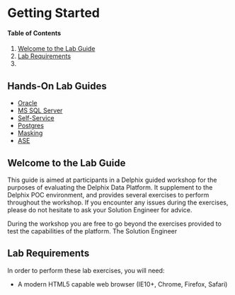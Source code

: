 
# Getting Started

#### Table of Contents
1. [Welcome to the Lab Guide](#welcome)
2. [Lab Requirements](#requirements)
3. 

## Hands-On Lab Guides
 * [Oracle](/oracle-exercises/README.md)
 * [MS SQL Server](/mssql-exercises/README.md)
 * [Self-Service](/self-service/INSTRUCTIONS.md)
 * [Postgres](/postgresql/instructions.md)
 * [Masking ](/masking/INSTRUCTIONS.md)
 * [ASE](/ase-admin/INSTRUCTIONS.md)

## <a id="welcome"></a>Welcome to the Lab Guide

This guide is aimed at participants in a Delphix guided workshop for the purposes of evaluating the Delphix Data Platform. 
It supplement to the Delphix POC environment, and provides several exercises to perform throughout the workshop. If you encounter any issues during the exercises, please do not hesitate to ask your Solution Engineer for advice.

During the workshop you are free to go beyond the exercises provided to test the capabilities of the platform. The Solution Engineer

## <a id="requirements"></a>Lab Requirements

In order to perform these lab exercises, you will need:

  * A modern HTML5 capable web browser (IE10+, Chrome, Firefox, Safari)
